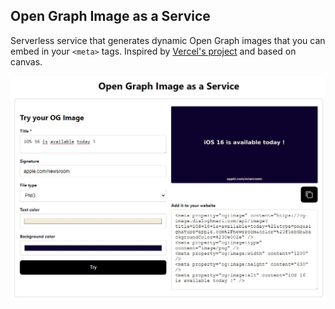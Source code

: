 ## Open Graph Image as a Service

Serverless service that generates dynamic Open Graph images that you can embed in your `<meta>` tags.
Inspired by [Vercel's project](https://github.com/vercel/og-image) and based on canvas.

![Screenshot of the service with an example of article : "iOS 16 is available today"](public/screenshot.webp)
